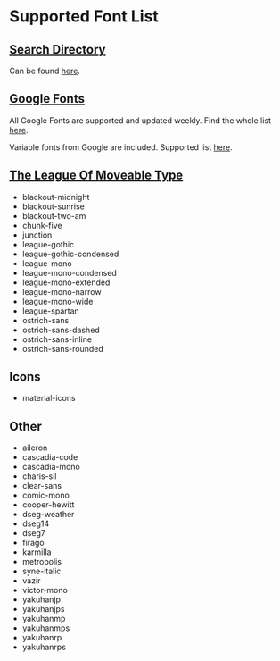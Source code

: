 # Supported Font List

## [Search Directory](https://fontsource.github.io/search-directory/)

Can be found [here](https://fontsource.github.io/search-directory/).

## [Google Fonts](https://fonts.google.com/)

All Google Fonts are supported and updated weekly. Find the whole list [here](https://fonts.google.com/).

Variable fonts from Google are included. Supported list [here](https://fonts.google.com/variablefonts).

## [The League Of Moveable Type](https://www.theleagueofmoveabletype.com/)

- blackout-midnight
- blackout-sunrise
- blackout-two-am
- chunk-five
- junction
- league-gothic
- league-gothic-condensed
- league-mono
- league-mono-condensed
- league-mono-extended
- league-mono-narrow
- league-mono-wide
- league-spartan
- ostrich-sans
- ostrich-sans-dashed
- ostrich-sans-inline
- ostrich-sans-rounded

## Icons

- material-icons

## Other

- aileron
- cascadia-code
- cascadia-mono
- charis-sil
- clear-sans
- comic-mono
- cooper-hewitt
- dseg-weather
- dseg14
- dseg7
- firago
- karmilla
- metropolis
- syne-italic
- vazir
- victor-mono
- yakuhanjp
- yakuhanjps
- yakuhanmp
- yakuhanmps
- yakuhanrp
- yakuhanrps
